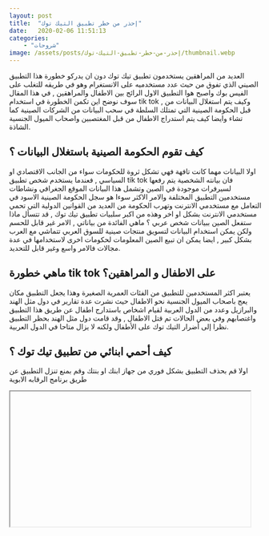 ```yaml
---
layout: post
title:  "إحذر من خطر تطبيق التيك توك"
date:   2020-02-06 11:51:13
categories: 
    - "شروحات"
image: /assets/posts/إحذر-من-خطر-تطبيق-التيك-توك/thumbnail.webp
---
```


العديد من المراهقين يستخدمون تطبيق تيك توك دون ان يدركو خطورة هذا التطبيق الصيني الذي تفوق من حيث عدد مستخدميه على الانستغرام وهو في طريقه للتغلب على الفيس بوك واصبح هوا التطبيق الاول الرائج بين الاطفال والمراهقين , في هذا المقال سوف نوضح اين تكمن الخطورة في استخدام tik tok , وكيف يتم استغلال البيانات من قبل الحكومة الصينية التي تمتلك السلطة في سحب البيانات من الشركات الصينية كما تشاء وايضا كيف يتم استدراج الاطفال من قبل المغتصبين واصحاب الميول الجنسية الشاذة.

## كيف تقوم الحكومة الصينية باستغلال البيانات ؟

اولا البيانات مهما كانت تافهة فهي تشكل ثروة للحكومات سواء من الجانب الاقتصادي او السياسي , فعندما يستخدم شخص تطبيق tik tok فان بيانته الشخصية يتم رفعها لسيرفرات موجودة في الصين وتشمل هذا البيانات الموقع الجغرافي ونشاطات مستخدمين التطبيق المختلفة والامر الاكثر سوءا هو سجل الحكومة الصينية الاسود في التعامل مع مستخدمي الانترنت وتهرب الحكومة من العديد من القوانين الدولية التي تحمي مستخدمي الانترنت بشكل او اخر وهذه من اكبر سلبيات تطبيق تيك توك , قد تتسأل ماذا ستفعل الصين ببيانات شخص عربي ؟ ماهي الفائدة من بياناتي , الامر غير قابل للحسم ولكن يمكن استخدام البيانات لتسويق منتجات صينية للسوق العربي تتماشي مع العرب بشكل كبير , ايضا يمكن ان تبيع الصين المعلومات لحكومات اخرى لاستخدامها في عدة مجالات فالامر واسع وغير قابل للتحديد.

## ماهي خطورة tik tok على الاطفال و المراهقين؟

يعتبر اكثر المستخدمين للتطبيق من الفئات العمرية الصغيرة وهذا يجعل التطبيق مكان يعج باصحاب الميول الجنسية نحو الاطفال حيث نشرت عدة تقارير في دول مثل الهند والبرازيل وعدد من الدول العربية لقيام اشخاص باستدارج اطفال عن طريق هذا التطبيق واغتصابهم وفي بعض الحالات تم قتل الاطفال , وقد قامت دول مثل الهند بحظر التطبيق نظرا إلى أضرار التيك توك على الأطفال ولكنه لا يزال متاحا في الدول العربية.

## كيف أحمي ابنائي من تطبيق تيك توك ؟

اولا قم بحذف التطبيق بشكل فوري من جهاز ابنك او بنتك وقم بمنع تنزل التطبيق عن طريق برنامج الرقابه الابوية

<iframe class="lozad is-full-width" width="480" height="270" data-src="https://www.youtube.com/embed/BwbJGXrCDYY" allow="accelerometer; autoplay; clipboard-write; encrypted-media; gyroscope; picture-in-picture" allowfullscreen></iframe>
